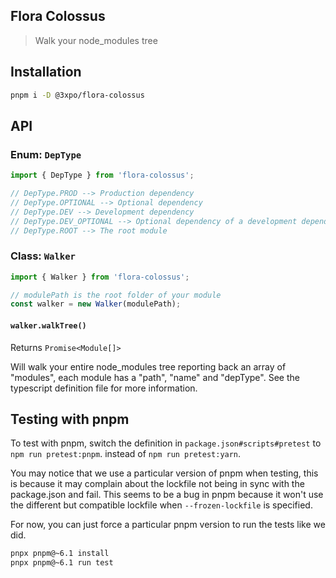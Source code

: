 ## Flora Colossus

> Walk your node_modules tree

## Installation

```bash
pnpm i -D @3xpo/flora-colossus
```

## API

### Enum: `DepType`

```js
import { DepType } from 'flora-colossus';

// DepType.PROD --> Production dependency
// DepType.OPTIONAL --> Optional dependency
// DepType.DEV --> Development dependency
// DepType.DEV_OPTIONAL --> Optional dependency of a development dependency
// DepType.ROOT --> The root module
```

####

### Class: `Walker`

```js
import { Walker } from 'flora-colossus';

// modulePath is the root folder of your module
const walker = new Walker(modulePath);
```

#### `walker.walkTree()`

Returns `Promise<Module[]>`

Will walk your entire node_modules tree reporting back an array of "modules", each
module has a "path", "name" and "depType". See the typescript definition file
for more information.

## Testing with pnpm

To test with pnpm, switch the definition in `package.json#scripts#pretest` to `npm run pretest:pnpm`. instead of `npm run pretest:yarn`.

You may notice that we use a particular version of pnpm when testing, this is because
it may complain about the lockfile not being in sync with the package.json and fail.
This seems to be a bug in pnpm because it won't use the different but compatible lockfile when
`--frozen-lockfile` is specified.

For now, you can just force a particular pnpm version to run the tests like we did.

```sh
pnpx pnpm@~6.1 install
pnpx pnpm@~6.1 run test
```
